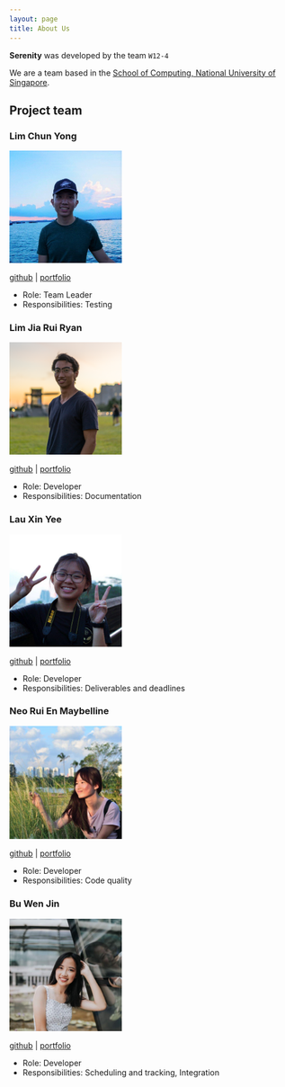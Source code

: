 ```yaml
---
layout: page
title: About Us
---
```


**Serenity** was developed by the team `W12-4`

We are a team based in the [School of Computing, National University of Singapore](http://www.comp.nus.edu.sg).

## Project team

### Lim Chun Yong

<img src="images/team/chunyongg.png" width="200px"/>

[github](https://github.com/chunyongg) |
[portfolio](team/chunyongg.md)

* Role: Team Leader
* Responsibilities: Testing

### Lim Jia Rui Ryan

<img src="images/team/ryanlimjr.png" width="200px">

[github](https://github.com/ryanlimjr) |
[portfolio](team/ryanlimjr.md)

* Role: Developer
* Responsibilities: Documentation

### Lau Xin Yee

<img src="images/team/xinyee20.png" width="200px">

[github](https://github.com/xinyee20) |
[portfolio](team/xinyee20.md)

* Role: Developer
* Responsibilities: Deliverables and deadlines

### Neo Rui En Maybelline

<img src="images/team/successs404.png" width="200px">

[github](https://github.com/successs404) |
[portfolio](team/successs404.md)

* Role: Developer
* Responsibilities: Code quality

### Bu Wen Jin

<img src="images/team/nijnxw.png" width="200px">

[github](https://github.com/Nijnxw) |
[portfolio](team/nijnxw.md)

* Role: Developer
* Responsibilities: Scheduling and tracking, Integration

